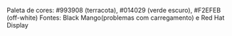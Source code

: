 Paleta de cores: #993908 (terracota), #014029 (verde escuro), #F2EFEB (off-white)
Fontes: Black Mango(problemas com carregamento) e Red Hat Display